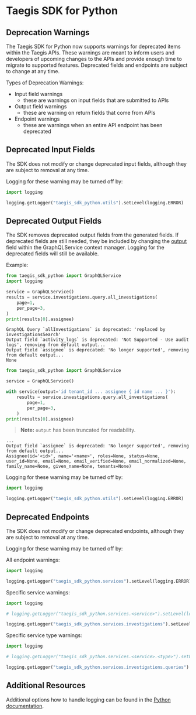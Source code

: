 # Taegis SDK for Python

## Deprecation Warnings

The Taegis SDK for Python now supports warnings for deprecated items within the Taegis APIs.  These warnings are meant to inform users and developers of upcoming changes to the APIs and provide enough time to migrate to supported features.  Deprecated fields and endpoints are subject to change at any time.

Types of Deprecation Warnings:

* Input field warnings
    * these are warnings on input fields that are submitted to APIs
* Output field warnings
    * these are warning on return fields that come from APIs
* Endpoint warnings
    * these are warnings when an entire API endpoint has been deprecated

## Deprecated Input Fields

The SDK does not modify or change deprecated input fields, although they are subject to removal at any time.

Logging for these warning may be turned off by:

```python
import logging

logging.getLogger("taegis_sdk_python.utils").setLevel(logging.ERROR)
```

## Deprecated Output Fields

The SDK removes deprecated output fields from the generated fields.  If deprecated fields are still needed, they be included by changing the [output](https://github.com/secureworks/taegis-sdk-python#custom-output) field within the GraphQLService context manager.  Logging for the deprecated fields will still be available.

Example:

```python
from taegis_sdk_python import GraphQLService
import logging

service = GraphQLService()
results = service.investigations.query.all_investigations(
    page=1,
    per_page=3,
)
print(results[0].assignee)
```

```
GraphQL Query `allInvestigations` is deprecated: 'replaced by investigationsSearch'
Output field `activity_logs` is deprecated: 'Not Supported - Use audit logs', removing from default output...
Output field `assignee` is deprecated: 'No longer supported', removing from default output...
None
```

```python
from taegis_sdk_python import GraphQLService

service = GraphQLService()

with service(output='id tenant_id ... assignee { id name ... }'):
    results = service.investigations.query.all_investigations(
        page=1,
        per_page=3,
    )
print(results[0].assignee)
```

> **Note:** `output` has been truncated for readability.

```
...
Output field `assignee` is deprecated: 'No longer supported', removing from default output...
Assignee(id='<id>', name='<name>', roles=None, status=None, user_id=None, email=None, email_verified=None, email_normalized=None, family_name=None, given_name=None, tenants=None)
```

Logging for these warning may be turned off by:

```python
import logging

logging.getLogger("taegis_sdk_python.utils").setLevel(logging.ERROR)
```

## Deprecated Endpoints

The SDK does not modify or change deprecated endpoints, although they are subject to removal at any time.

Logging for these warning may be turned off by:

All endpoint warnings:

```python
import logging

logging.getLogger("taegis_sdk_python.services").setLevel(logging.ERROR)
```

Specific service warnings:

```python
import logging

# logging.getLogger("taegis_sdk_python.services.<service>").setLevel(logging.ERROR)

logging.getLogger("taegis_sdk_python.services.investigations").setLevel(logging.ERROR)
```

Specific service type warnings:


```python
import logging

# logging.getLogger("taegis_sdk_python.services.<service>.<type>").setLevel(logging.ERROR)

logging.getLogger("taegis_sdk_python.services.investigations.queries").setLevel(logging.ERROR)
```

## Additional Resources

Additional options how to handle logging can be found in the [Python documentation](https://docs.python.org/3.9/howto/logging.html).
